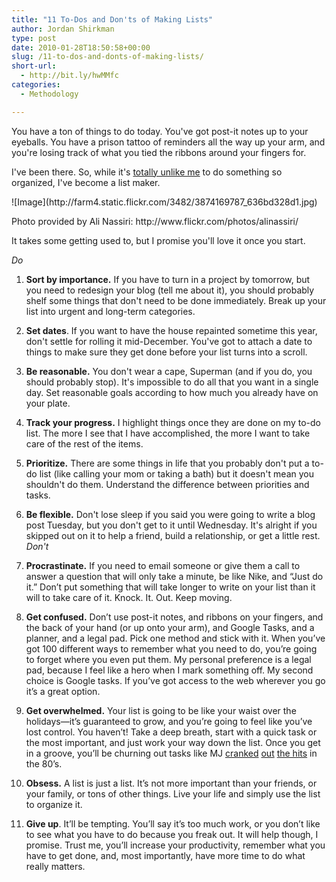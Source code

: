 ```yaml
---
title: "11 To-Dos and Don'ts of Making Lists"
author: Jordan Shirkman
type: post
date: 2010-01-28T18:50:58+00:00
slug: /11-to-dos-and-donts-of-making-lists/
short-url:
  - http://bit.ly/hwMMfc
categories:
  - Methodology

---
```

You have a ton of things to do today. You've got post-it notes up to your eyeballs. You have a prison tattoo of reminders all the way up your arm, and you're losing track of what you tied the ribbons around your fingers for.

I've been there. So, while it's [totally unlike me](http://www.personalitypage.com/ENTP.html) to do something so organized, I've become a list maker.

<div style="width: 510px" class="wp-caption alignnone">
  ![Image](http://farm4.static.flickr.com/3482/3874169787_636bd328d1.jpg)
  
  <p class="wp-caption-text">
    Photo provided by Ali Nassiri: http://www.flickr.com/photos/alinassiri/
  </p>
</div>

It takes some getting used to, but I promise you'll love it once you start.

_Do_</p> 

  1. **Sort by importance.** If you have to turn in a project by tomorrow, but you need to redesign your blog (tell me about it), you should probably shelf some things that don't need to be done immediately. Break up your list into urgent and long-term categories.
  2. **Set dates**. If you want to have the house repainted sometime this year, don't settle for rolling it mid-December. You've got to attach a date to things to make sure they get done before your list turns into a scroll.
  3. **Be reasonable.** You don't wear a cape, Superman (and if you do, you should probably stop). It's impossible to do all that you want in a single day. Set reasonable goals according to how much you already have on your plate.
  4. **Track your progress.** I highlight things once they are done on my to-do list. The more I see that I have accomplished, the more I want to take care of the rest of the items.
  5. **Prioritize.** There are some things in life that you probably don't put a to-do list (like calling your mom or taking a bath) but it doesn't mean you shouldn't do them. Understand the difference between priorities and tasks.
  6. **Be flexible.** Don't lose sleep if you said you were going to write a blog post Tuesday, but you don't get to it until Wednesday. It's alright if you skipped out on it to help a friend, build a relationship, or get a little rest.
<span style="font-style:italic;">Don't</span>

  7. **Procrastinate.** If you need to email someone or give them a call to answer a question that will only take a minute, be like Nike, and “Just do it.” Don’t put something that will take longer to write on your list than it will to take care of it. Knock. It. Out. Keep moving.
  8. **Get confused.** Don’t use post-it notes, and ribbons on your fingers, and the back of your hand (or up onto your arm), and Google Tasks, and a planner, and a legal pad. Pick one method and stick with it. When you’ve got 100 different ways to remember what you need to do, you’re going to forget where you even put them. My personal preference is a legal pad, because I feel like a hero when I mark something off. My second choice is Google tasks. If you’ve got access to the web wherever you go it’s a great option.
  9. **Get overwhelmed.** Your list is going to be like your waist over the holidays—it’s guaranteed to grow, and you’re going to feel like you’ve lost control. You haven’t! Take a deep breath, start with a quick task or the most important, and just work your way down the list. Once you get in a groove, you’ll be churning out tasks like MJ [cranked](http://www.youtube.com/watch?v=Uqxo1SKB0z8) [out](http://www.youtube.com/watch?v=sOnqjkJTMaA) [the hits](http://www.youtube.com/watch?v=Zi_XLOBDo_Y) in the 80’s.
 10. **Obsess.** A list is just a list. It’s not more important than your friends, or your family, or tons of other things. Live your life and simply use the list to organize it.
 11. **Give up**. It’ll be tempting. You’ll say it’s too much work, or you don’t like to see what you have to do because you freak out. It will help though, I promise. Trust me, you’ll increase your productivity, remember what you have to get done, and, most importantly, have more time to do what really matters.

<span style="font-style:italic;"><br /> </span>
